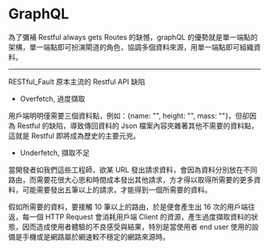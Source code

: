 # GraphQL
為了彌補 Restful always gets Routes 的缺憾，graphQL 的優勢就是單一端點的架構，單一端點即可扮演閘道的角色，協調多個資料來源，用單一端點即可組織資料。

----------------------

RESTful_Fault
原本主流的 Restful API 缺陷

* Overfetch, 過度擷取

用戶端明明僅需要三個資料點，例如：{name: "", height: "", mass: ""}，但卻因為 Restful 的缺陷，導致傳回資料的 Json 檔案內容夾雜著其他不需要的資料點，這就是 Restful 即將成為歷史的主要元兇。

* Underfetch, 擷取不足

當開發者如我們這些工程師，欲某 URL 發出請求資料，會因為資料分別放在不同路由，而需要花很大心思和時間成本發出其他請求，方才得以取得所需要的更多資料，可能需要發出五筆以上的請求，才能得到一個所需要的資料。

假如所需要的資料，要接觸 10 筆以上的路由，於是便會產生出 16 次的用戶端往返，每一個 HTTP Request 會消耗用戶端 Client 的資源，產生過度擷取資料的狀態，因而造成使用者體驗的不良感受與結果，特別是當使用者 end user 使用的設備是手機或是網路屬於網速較不穩定的網路來源時。


